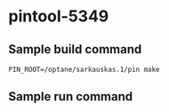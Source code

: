 # pintool-5349

## Sample build command

```
PIN_ROOT=/optane/sarkauskas.1/pin make
```

## Sample run command

```

```
